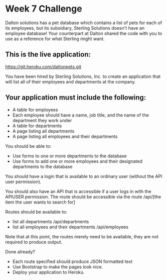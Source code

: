 # Week 7 Challenge
Dalton solutions has a pet database which contains a list of pets for each of its employees, but its subsidiary, Sterling Solutions doesn't have an employee database!
Your counterpart at Dalton shared the code with you to use as a reference for what Sterling might want.

## This is the live application:  
https://git.heroku.com/daltonpets.git

You have been hired by Sterling Solutions, Inc. to create an application that will list all of their employees and departments at the company.

## Your application must include the following:
* A table for employees
* Each employee should have a name, job title, and the name of the department they work under
* A table for departments
* A page listing all departments
* A page listing all employees and their departments

You should be able to: 
* Use forms to one or more departments to the database 
* Use forms to add one or more employees and their designated departments to the database

You should have a login that is available to an ordinary user (without the API user permission). 

You should also have an API that is accessible if a user logs in with the APIUSER permission.
The route should be accessible via the route /api/[the item the user wants to search for] 

Routes should be available to: 
* list all departments /api/departments
* list all employees and their departments /api/employees

Note that at this point, the routes merely need to be available, they are not required to produce output. 

Done already? 
* Each route specified should produce JSON formatted text
* Use Bootstrap to make the pages look nice. 
* Deploy your application to Heroku. 


